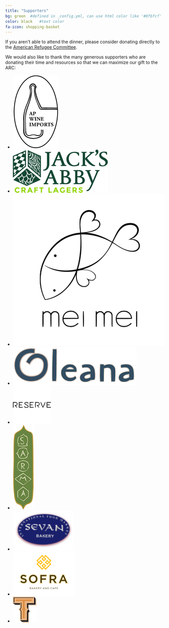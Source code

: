 ```yaml
---
title: "Supporters"
bg: green  #defined in _config.yml, can use html color like '#0fbfcf'
color: black   #text color
fa-icon: shopping-basket
---
```


If you aren't able to attend the dinner, please consider donating directly to
the [American Refugee Committee](https://secure2.convio.net/refc/site/Donation2?2561.donation=form1&idb=1387963094&df_id=2561&amp;df_id=2561&amp;DONATION_LEVEL_ID_SELECTED=1&amp;2561.donation=root).


We would also like to thank the many generous supporters who are donating their
time and resources so that we can maximize our gift to the ARC:

* [![AP Wines](img/apwine.png)](http://www.apwineimports.com/)
* [![Jack's Abby](img/jacksabby.png)](http://jacksabby.com/)
* [![Mei Mei](img/meimei.png)](http://www.meimeiboston.com/)
* [![Oleana](img/oleana.png)](http://oleanarestaurant.com)
* [![Reserve](img/reserve.png)](https://reserve.com/)
* [![Sarma Restaurant](img/sarma.png)](http://www.sarmarestaurant.com/)
* [![Sevan Bakery](img/sevan.png)](http://www.sevanboston.com)
* [![Sofra Bakery](img/sofra.png)](http://www.sofrabakery.com/)
* [![Townsman](img/townsman.png)](http://townsmanboston.com/)

